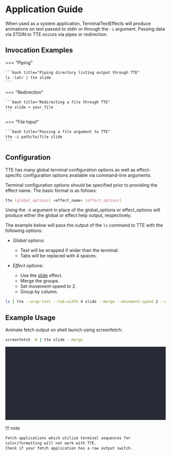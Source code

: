 # Application Guide

When used as a system application, TerminalTextEffects will produce animations on text passed to stdin or through the
`-i` argument. Passing data via STDIN to TTE occurs via pipes or redirection.

## Invocation Examples

=== "Piping"

    ```bash title="Piping directory listing output through TTE"
    ls -latr | tte slide
    ```

=== "Redirection"

    ```bash title="Redirecting a file through TTE"
    tte slide < your_file
    ```

=== "File Input"

    ```bash title="Passing a file argument to TTE"
    tte -i path/to/file slide
    ```

## Configuration

TTE has many global terminal configuration options as well as effect-specific configuration options available via command-line arguments.

Terminal configuration options should be specified prior to providing the effect name. The basic format is as follows:

```bash title="TTE usage syntax"
tte [global_options] <effect_name> [effect_options]
```

Using the `-h` argument in place of the global_options or effect_options will produce either the global or effect help output, respectively.

The example below will pass the output of the `ls` command to TTE with the following options:

* *Global* options:
    - Text will be wrapped if wider than the terminal.
    - Tabs will be replaced with 4 spaces.

* *Effect* options:
    - Use the [slide](./effects/slide.md) effect.
    - Merge the groups.
    - Set movement-speed to 2.
    - Group by column.

```bash title="TTE argument specification example"
ls | tte --wrap-text --tab-width 4 slide --merge --movement-speed 2 --grouping column
```

## Example Usage

Animate fetch output on shell launch using screenfetch:

```bash title="Shell Fetch"
screenfetch -N | tte slide --merge
```

![fetch_demo](./img/application_demos/fetch_example.gif)

!!! note

    Fetch applications which utilize terminal sequences for color/formatting will not work with TTE. 
    Check if your fetch application has a raw output switch.

